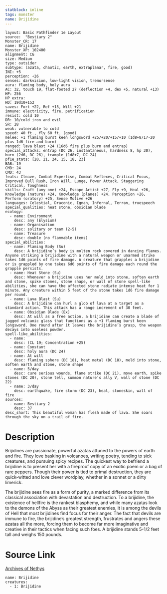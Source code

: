 ```yaml
---
statblock: inline
tags: monster
name: Brijidine
---
```

```statblock
layout: Basic Pathfinder 1e Layout
source:  "Bestiary 2"
Monster_CR: 17
name: Brijidine
Monster_XP: 102400
alignment: CG
size: Medium
type: outsider
subtype: (azata, chaotic, earth, extraplanar, fire, good)
INI: +5
perception: +26
senses: darkvision, low-light vision, tremorsense
aura: flaming body, holy aura
AC: 32, touch 19, flat-footed 27 (deflection +4, dex +5, natural +13)
HP: 256
HP_extra: 
HD: 19d10+152
saves: Fort +22, Ref +15, Will +21
immune: electricity, fire, petrification
resist: cold 10
DR: 10/cold iron and evil
SR: 28
weak: vulnerable to cold
speed: 40 ft., fly 60 ft. (good)
melee: +1 flaming burst keen longsword +25/+20/+15/+10 (1d8+8/17-20 plus 1d6 fire and burn)
ranged: lava blast +24 (16d6 fire plus burn and entrap)
special_attacks: entrap (DC 26, instantaneous, hardness 8, hp 30), burn (2d6, DC 26), trample (1d8+7, DC 24)
pf1e_stats: [20, 21, 24, 15, 18, 23]
BAB: 19
CMB: 24
CMD: 43
feats: Cleave, Combat Expertise, Combat Reflexes, Critical Focus, Improved Bull Rush, Iron Will, Lunge, Power Attack, Staggering Critical, Toughness
skills: Craft (any one) +24, Escape Artist +27, Fly +9, Heal +26, Knowledge (nature) +24, Knowledge (planes) +24, Perception +26, Perform (oratory) +25, Sense Motive +26
languages: Celestial, Draconic, Ignan, Infernal, Terran, truespeech
special_qualities: heat stone, obsidian blade
ecology:
  - name: Environment
    desc: any (Elysium)
  - name: Organisation
    desc: solitary or team (2-5)
  - name: Treasure
    desc: double (no flammable items)
special_abilities:
  - name: Flaming Body (Su)
    desc: A brijidine’s body is molten rock covered in dancing flames. Anyone striking a brijidine with a natural weapon or unarmed strike takes 1d6 points of fire damage. A creature that grapples a brijidine or is grappled by one takes 6d6 points of fire damage each round the grapple persists.
  - name: Heat Stone (Su)
    desc: Whenever a brijidine uses her meld into stone, soften earth and stone, spike stones, stone shape, or wall of stone spell-like abilities, she can have the affected stone radiate intense heat for 1 minute. Any creature within 5 feet of the stone takes 1d6 fire damage per round.
  - name: Lava Blast (Su)
    desc: A brijidine can hurl a glob of lava at a target as a standard action. This attack has a range increment of 30 feet.
  - name: Obsidian Blade (Ex)
    desc: At will as a free action, a brijidine can create a blade of jagged volcanic glass that functions as a +1 flaming burst keen longsword. One round after it leaves the brijidine’s grasp, the weapon decays into useless powder.
spell-like_abilities:
  - name:
    desc: (CL 19; Concentration +25)
  - name: Constant
    desc: holy aura (DC 24)
  - name: At will
    desc: flaming sphere (DC 18), heat metal (DC 18), meld into stone, soften earth and stone, stone shape
  - name: 5/day
    desc: cure serious wounds, flame strike (DC 21), move earth, spike stones (DC 20), stone tell, summon nature’s ally V, wall of stone (DC 22)
  - name: 3/day
    desc: earthquake, fire storm (DC 23), heal, stoneskin, wall of fire
sources:
  - name: Bestiary 2
    desc: 37
desc_short: This beautiful woman has flesh made of lava. She soars through the sky on a trail of fire. 
```
# Description
Brijidines are passionate, powerful azatas attuned to the powers of earth and fire. They love basking in volcanoes, writing poetry, tending to sick creatures, and pursuing spicy recipes. The quickest way to befriend a brijidine is to present her with a fireproof copy of an exotic poem or a bag of rare peppers. Though their power is tied to primal destruction, they are quick-witted and love clever wordplay, whether in a sonnet or a dirty limerick. 

The brijidine sees fire as a form of purity, a marked difference from its classical association with devastation and destruction. To a brijidine, the existence of hellfire is the rankest blasphemy, and while many azatas look to the demons of the Abyss as their greatest enemies, it is among the devils of Hell that most brijidines find focus for their anger. The fact that devils are immune to fire, the brijidine’s greatest strength, frustrates and angers these azatas all the more, forcing them to become far more imaginative and creative in their tactics when facing such foes. A brijidine stands 5-1/2 feet tall and weighs 150 pounds.
# Source Link
[Archives of Nethys](https://aonprd.com/MonsterDisplay.aspx?ItemName=Brijidine)
```encounter-table
name: Brijidine
creatures:
  - 1: Brijidine
```

